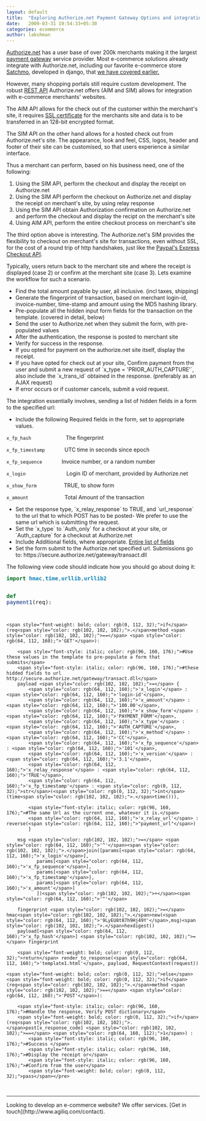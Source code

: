 ```yaml
---
layout: default
title:  "Exploring Authorize.net Payment Gateway Options and integrating it with django"
date:   2009-03-31 19:54:33+05:30
categories: ecommerce
author: lakshman
---
```

<a href="http://authorize.net/" target="_blank">Authorize.net</a> has a user base of over 200k merchants making it the largest <a class="zem_slink" title="Payment gateway" rel="wikipedia" href="http://en.wikipedia.org/wiki/Payment_gateway">payment gateway</a> service provider. Most e-commerce solutions already integrate with Authorize.net, including our favorite e-commerce store <a href="http://www.satchmoproject.com/" target="_blank">Satchmo</a>, developed in django, that <a href="http://www.agiliq.com/blog/2009/03/create-your-own-online-store-in-few-hours-using-satchmo-django/">we have covered earlier.</a>

However, many shopping portals still require custom development. The robust <a href="http://en.wikipedia.org/wiki/Representational_State_Transfer">REST API</a> Authorize.net offers (AIM and SIM) allows for integration with e-commerce merchants' websites.

The AIM API allows for the check out of the customer within the merchant's site, it requires <a class="zem_slink" title="Transport Layer Security" rel="wikipedia" href="http://en.wikipedia.org/wiki/Transport_Layer_Security">SSL certificate</a> for the merchants site and data is to be transferred in an 128-bit encrypted format.

The SIM API on the other hand allows for a hosted check out from Authorize.net's site. The appearance, look and feel, CSS, logos, header and footer of their site can be customised, so that users experience a similar interface.

Thus a merchant can perform, based on his business need, one of the following:
<ol>
	<li>Using the SIM API, perform the checkout and display the receipt on Authorize.net</li>
	<li>Using the SIM API perform the checkout on Authorize.net and display the receipt on merchant's site, by using relay response</li>
	<li>Using the SIM API obtain Authorization confirmation on Authorize.net and perform the checkout and display the recipt on the merchant's site</li>
	<li>Using AIM API, perform the entire checkout process on merchant's site</li>
</ol>
The third option above is interesting. The Authorize.net's SIM provides the flexibility to checkout on merchant's site for transactions, even without SSL, for the cost of a round trip of http handshakes, just like the <a href="http://www.agiliq.com/blog/2008/11/using-paypal-with-django/">Paypal's Express Checkout API</a>.

Typically, users return back to the merchant site and where the receipt is displayed (case 2) or confirm at the merchant site (case 3). Lets examine the workflow for such a scenario.
<ul>
	<li>Find the total amount payable by user, all inclusive. (incl taxes, shipping)</li>
	<li>Generate the fingerprint of transaction, based on merchant login-id, invoice-number, time-stamp and amount using the MD5 hashing library.</li>
	<li>Pre-populate all the hidden input form fields for the transaction on the template. (covered in detail, below)</li>
	<li>Send the user to Authorize.net when they submit the form, with pre-populated values</li>
	<li>After the authentication, the response is posted to merchant site</li>
	<li>Verify for success in the response.</li>
	<li>If you opted for payment on the authorize.net site itself, display the receipt.</li>
	<li>If you have opted for check out at your site, Confirm payment from the user and submit a new request of `x_type = 'PRIOR_AUTH_CAPTURE'`, also include the `x_trans_id` obtained in the response. (preferably as an AJAX request)</li>
	<li>If error occurs or if customer cancels, submit a void request.</li>
</ul>
The integration essentially involves, sending a list of hidden fields in a form to the specified url:
<ul>
	<li>Include the following Required fields in the form, set to appropriate values.</li>
</ul>

`x_fp_hash` &nbsp;&nbsp;&nbsp;&nbsp;&nbsp;&nbsp;&nbsp;&nbsp;&nbsp;&nbsp;&nbsp;&nbsp;&nbsp;&nbsp;&nbsp;&nbsp;&nbsp;&nbsp;&nbsp;&nbsp;&nbsp; The fingerprint

`x_fp_timestamp`
 &nbsp;&nbsp;&nbsp;&nbsp;&nbsp;&nbsp;&nbsp;&nbsp;&nbsp;&nbsp;&nbsp;
UTC time in seconds since epoch

`x_fp_sequence`
&nbsp;&nbsp;&nbsp;&nbsp;&nbsp;&nbsp;&nbsp;&nbsp;&nbsp;&nbsp;&nbsp;
Invoice number, or a random number

`x_login` &nbsp;&nbsp;&nbsp;&nbsp;&nbsp;&nbsp;&nbsp;&nbsp;&nbsp;&nbsp;&nbsp;&nbsp;&nbsp;&nbsp;&nbsp;&nbsp;&nbsp;&nbsp;&nbsp;&nbsp;&nbsp;&nbsp;&nbsp;&nbsp;&nbsp; Login ID of merchant, provided by Authorize.net

`x_show_form` &nbsp; &nbsp;&nbsp;&nbsp;&nbsp;&nbsp;&nbsp;&nbsp;&nbsp;&nbsp;&nbsp;&nbsp;&nbsp;&nbsp;&nbsp;
TRUE, to show form

`x_amount` &nbsp;&nbsp;&nbsp;&nbsp;&nbsp;&nbsp;&nbsp; &nbsp; &nbsp;&nbsp;&nbsp;&nbsp;&nbsp;&nbsp;&nbsp;&nbsp;&nbsp;&nbsp;&nbsp;&nbsp; Total Amount of the transaction
<ul>
	<li> Set the response type, `x_relay_response` to TRUE, and `url_response` to the url that to which POST has to be posted- We prefer to use the same url which is submitting the request.</li>
	<li>Set the `x_type` to `Auth_only` for a checkout at your site, or `Auth_capture` for a checkout at Authorize.net</li>
	<li>Include Additional fields, where appropriate. <a href="http://developer.authorize.net/guides/SIM/Appendix_B/Appendix_B_Alphabetized_List_of_API_Fields.htm">Entire list of fields</a></li>
	<li>Set the form submit to the Authorize.net specified url. Submissions go to: https://secure.authorize.net/gateway/transact.dll</li>
</ul>
The following view code should indicate how you should go about doing it:

<div class="highlight">
<pre><span style="font-weight: bold; color: rgb(0, 112, 32);">import</span> <span style="font-weight: bold; color: rgb(14, 132, 181);">hmac</span><span style="color: rgb(102, 102, 102);">,</span><span style="font-weight: bold; color: rgb(14, 132, 181);">time</span><span style="color: rgb(102, 102, 102);">,</span><span style="font-weight: bold; color: rgb(14, 132, 181);">urllib</span><span style="color: rgb(102, 102, 102);">,</span><span style="font-weight: bold; color: rgb(14, 132, 181);">urllib2</span>

<span style="font-weight: bold; color: rgb(0, 112, 32);">def</span> <span style="color: rgb(6, 40, 126);">payment1</span>(req):

    <span style="font-weight: bold; color: rgb(0, 112, 32);">if</span> (req<span style="color: rgb(102, 102, 102);">.</span>method <span style="color: rgb(102, 102, 102);">==</span> <span style="color: rgb(64, 112, 160);">'GET'</span>):

        <span style="font-style: italic; color: rgb(96, 160, 176);">#Use these values in the template to pre-populate a form that submits</span>
        <span style="font-style: italic; color: rgb(96, 160, 176);">#these hidded fields to url http://secure.authorize.net/gateway/transact.dll</span>
        payload <span style="color: rgb(102, 102, 102);">=</span> {
            <span style="color: rgb(64, 112, 160);">'x_login'</span> : <span style="color: rgb(64, 112, 160);">'login-id'</span>,
            <span style="color: rgb(64, 112, 160);">'x_amount'</span> : <span style="color: rgb(64, 112, 160);">'100.00'</span>,
            <span style="color: rgb(64, 112, 160);">'x_show_form'</span> : <span style="color: rgb(64, 112, 160);">'PAYMENT_FORM'</span>,
            <span style="color: rgb(64, 112, 160);">'x_type'</span> : <span style="color: rgb(64, 112, 160);">'AUTH_CAPTURE'</span>,
            <span style="color: rgb(64, 112, 160);">'x_method'</span> : <span style="color: rgb(64, 112, 160);">'CC'</span>,
            <span style="color: rgb(64, 112, 160);">'x_fp_sequence'</span> : <span style="color: rgb(64, 112, 160);">'101'</span>,
            <span style="color: rgb(64, 112, 160);">'x_version'</span> : <span style="color: rgb(64, 112, 160);">'3.1'</span>,
            <span style="color: rgb(64, 112, 160);">'x_relay_response'</span> : <span style="color: rgb(64, 112, 160);">'TRUE'</span>,
            <span style="color: rgb(64, 112, 160);">'x_fp_timestamp'</span> : <span style="color: rgb(0, 112, 32);">str</span>(<span style="color: rgb(0, 112, 32);">int</span>(time<span style="color: rgb(102, 102, 102);">.</span>time())),

            <span style="font-style: italic; color: rgb(96, 160, 176);">#The same Url as the current one, whatever it is.</span>
            <span style="color: rgb(64, 112, 160);">'x_relay_url'</span> : reverse(<span style="color: rgb(64, 112, 160);">"payment_url"</span>)
            }

        msg <span style="color: rgb(102, 102, 102);">=</span> <span style="color: rgb(64, 112, 160);">'^'</span><span style="color: rgb(102, 102, 102);">.</span>join([params[<span style="color: rgb(64, 112, 160);">'x_login'</span>],
               params[<span style="color: rgb(64, 112, 160);">'x_fp_sequence'</span>],
               params[<span style="color: rgb(64, 112, 160);">'x_fp_timestamp'</span>],
               params[<span style="color: rgb(64, 112, 160);">'x_amount'</span>]
               ])<span style="color: rgb(102, 102, 102);">+</span><span style="color: rgb(64, 112, 160);">'^'</span>

        fingerprint <span style="color: rgb(102, 102, 102);">=</span> hmac<span style="color: rgb(102, 102, 102);">.</span>new(<span style="color: rgb(64, 112, 160);">'9LyEU8t87h9Hj49Y'</span>,msg)<span style="color: rgb(102, 102, 102);">.</span>hexdigest()
        payload[<span style="color: rgb(64, 112, 160);">'x_fp_hash'</span>] <span style="color: rgb(102, 102, 102);">=</span> fingerprint

        <span style="font-weight: bold; color: rgb(0, 112, 32);">return</span> render_to_response(<span style="color: rgb(64, 112, 160);">'template1.html'</span>, payload, RequestContext(request))

    <span style="font-weight: bold; color: rgb(0, 112, 32);">else</span> <span style="font-weight: bold; color: rgb(0, 112, 32);">if</span> (req<span style="color: rgb(102, 102, 102);">.</span>method <span style="color: rgb(102, 102, 102);">==</span> <span style="color: rgb(64, 112, 160);">'POST'</span>):

        <span style="font-style: italic; color: rgb(96, 160, 176);">#Handle the response, Verify POST dictionary</span>
        <span style="font-weight: bold; color: rgb(0, 112, 32);">if</span>(req<span style="color: rgb(102, 102, 102);">.</span>post[x_response_code] <span style="color: rgb(102, 102, 102);">==</span> <span style="color: rgb(64, 160, 112);">1</span>) :
            <span style="font-style: italic; color: rgb(96, 160, 176);">#Success </span>
            <span style="font-style: italic; color: rgb(96, 160, 176);">#Display the receipt or</span>
            <span style="font-style: italic; color: rgb(96, 160, 176);">#Confirm from the user</span>
            <span style="font-weight: bold; color: rgb(0, 112, 32);">pass</span></pre>
</div>
<hr />
Looking to develop an e-commerce website? We offer services. [Get in touch](http://www.agiliq.com/contact).

